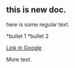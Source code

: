 ## this is new doc.

here is some regular text.

*bullet 1 
*bullet 2

[Link in Google](http://www.google.com)

More text.